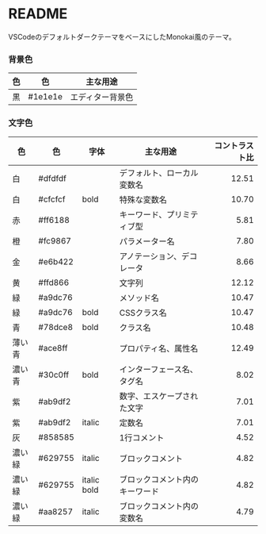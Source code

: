 # README
VSCodeのデフォルトダークテーマをベースにしたMonokai風のテーマ。

### 背景色

| 色  | 色      | 主な用途         |
| --- | ------- | ---------------- |
| 黒  | #1e1e1e | エディター背景色 |

### 文字色
| 色     | 色      | 字体        | 主な用途                       | コントラスト比 |
| ------ | ------- | ----------- | ------------------------------ | -------------: |
| 白     | #dfdfdf |             | デフォルト、ローカル変数名     |          12.51 |
| 白     | #cfcfcf | bold        | 特殊な変数名                   |          10.70 |
| 赤     | #ff6188 |             | キーワード、プリミティブ型     |           5.81 |
| 橙     | #fc9867 |             | パラメーター名                 |           7.80 |
| 金     | #e6b422 |             | アノテーション、デコレータ     |           8.66 |
| 黄     | #ffd866 |             | 文字列                         |          12.12 |
| 緑     | #a9dc76 |             | メソッド名                     |          10.47 |
| 緑     | #a9dc76 | bold        | CSSクラス名                    |          10.47 |
| 青     | #78dce8 | bold        | クラス名                       |          10.48 |
| 薄い青 | #ace8ff |             | プロパティ名、属性名           |          12.49 |
| 濃い青 | #30c0ff | bold        | インターフェース名、タグ名     |           8.02 |
| 紫     | #ab9df2 |             | 数字、エスケープされた文字     |           7.01 |
| 紫     | #ab9df2 | italic      | 定数名                         |           7.01 |
| 灰     | #858585 |             | 1行コメント                    |           4.52 |
| 濃い緑 | #629755 | italic      | ブロックコメント               |           4.82 |
| 濃い緑 | #629755 | italic bold | ブロックコメント内のキーワード |           4.82 |
| 濃い緑 | #aa8257 | italic      | ブロックコメント内の変数名     |           4.79 |
